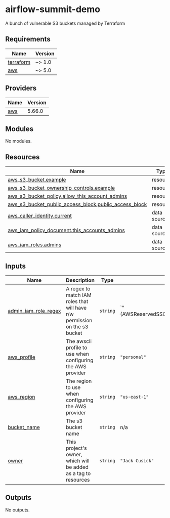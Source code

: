 # airflow-summit-demo
A bunch of vulnerable S3 buckets managed by Terraform

## Requirements

| Name | Version |
|------|---------|
| <a name="requirement_terraform"></a> [terraform](#requirement\_terraform) | ~> 1.0 |
| <a name="requirement_aws"></a> [aws](#requirement\_aws) | ~> 5.0 |

## Providers

| Name | Version |
|------|---------|
| <a name="provider_aws"></a> [aws](#provider\_aws) | 5.66.0 |

## Modules

No modules.

## Resources

| Name | Type |
|------|------|
| [aws_s3_bucket.example](https://registry.terraform.io/providers/hashicorp/aws/latest/docs/resources/s3_bucket) | resource |
| [aws_s3_bucket_ownership_controls.example](https://registry.terraform.io/providers/hashicorp/aws/latest/docs/resources/s3_bucket_ownership_controls) | resource |
| [aws_s3_bucket_policy.allow_this_account_admins](https://registry.terraform.io/providers/hashicorp/aws/latest/docs/resources/s3_bucket_policy) | resource |
| [aws_s3_bucket_public_access_block.public_access_block](https://registry.terraform.io/providers/hashicorp/aws/latest/docs/resources/s3_bucket_public_access_block) | resource |
| [aws_caller_identity.current](https://registry.terraform.io/providers/hashicorp/aws/latest/docs/data-sources/caller_identity) | data source |
| [aws_iam_policy_document.this_accounts_admins](https://registry.terraform.io/providers/hashicorp/aws/latest/docs/data-sources/iam_policy_document) | data source |
| [aws_iam_roles.admins](https://registry.terraform.io/providers/hashicorp/aws/latest/docs/data-sources/iam_roles) | data source |

## Inputs

| Name | Description | Type | Default | Required |
|------|-------------|------|---------|:--------:|
| <a name="input_admin_iam_role_regex"></a> [admin\_iam\_role\_regex](#input\_admin\_iam\_role\_regex) | A regex to match IAM roles that will have r/w permission on the s3 bucket | `string` | `"(AWSReservedSSO_AWSAdministratorAccess_|github_actions_admin).*"` | no |
| <a name="input_aws_profile"></a> [aws\_profile](#input\_aws\_profile) | The awscli profile to use when configuring the AWS provider | `string` | `"personal"` | no |
| <a name="input_aws_region"></a> [aws\_region](#input\_aws\_region) | The region to use when configuring the AWS provider | `string` | `"us-east-1"` | no |
| <a name="input_bucket_name"></a> [bucket\_name](#input\_bucket\_name) | The s3 bucket name | `string` | n/a | yes |
| <a name="input_owner"></a> [owner](#input\_owner) | This project's owner, which will be added as a tag to resources | `string` | `"Jack Cusick"` | no |

## Outputs

No outputs.